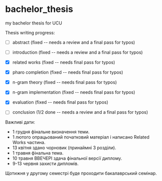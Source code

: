 # bachelor_thesis
my bachelor thesis for UCU

Thesis writing progress:

- [ ] abstract (fixed -- needs a review and a final pass for typos)
- [ ] introduction (fixed -- needs a review and a final pass for typos)
- [x] related works (fixed -- needs final pass for typos)
- [x] pharo completion (fixed -- needs final pass for typos)
- [x] n-gram theory (fixed -- needs final pass for typos)
- [x] n-gram implementation (fixed -- needs final pass for typos)
- [x] evaluation (fixed -- needs final pass for typos)
- [ ] conclusion (1/2 done -- needs a review and a final pass for typos)


Важливі дати:

- 1 грудня фінальне визначення теми.
- 1 лютого опрацьований початковий матеріал і написано Related Works частина.
- 13 квітня здано чорновик (принаймні 3 розділи).
- 1 травня фінальна тема.
- 10 травня ВВЕЧЕРІ здача фінальної версії диплому.
- 9-13 червня захисти дипломів.

Щотижня у другому семестрі буде проходити бакалаврський семінар.
